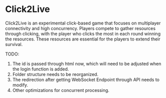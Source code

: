 # Click2Live
Click2Live is an experimental click-based game that focuses on multiplayer connectivity and high concurrency. Players compete to gather resources through clicking, with the player who clicks the most in each round winning the resources. These resources are essential for the players to extend their survival.


TODO:
1. The id is passed through html now, which will need to be adjusted when the login function is added.
2. Folder structure needs to be reorganized.
3. The redirection after getting WebSocket Endpoint through API needs to modify.
4. Other optimizations for concurrent processing.


